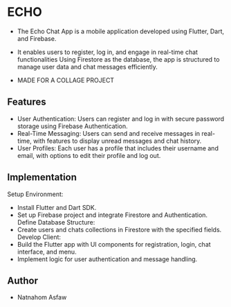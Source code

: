 # ECHO
- The Echo Chat App is a mobile application developed using Flutter, Dart, and Firebase.
- It enables users to register, log in, and engage in real-time chat functionalities
Using Firestore as the database, the app is structured to manage user data and chat messages efficiently.

- MADE FOR A COLLAGE PROJECT

## Features
- User Authentication: Users can register and log in with secure password storage using Firebase Authentication.
- Real-Time Messaging: Users can send and receive messages in real-time, with features to display unread messages and chat history.
- User Profiles: Each user has a profile that includes their username and email, with options to edit their profile and log out.

## Implementation
Setup Environment:
- Install Flutter and Dart SDK.
- Set up Firebase project and integrate Firestore and Authentication.
Define Database Structure:
- Create users and chats collections in Firestore with the specified fields.
Develop Client:
- Build the Flutter app with UI components for registration, login, chat interface, and menu.
- Implement logic for user authentication and message handling.

## Author
- Natnahom Asfaw